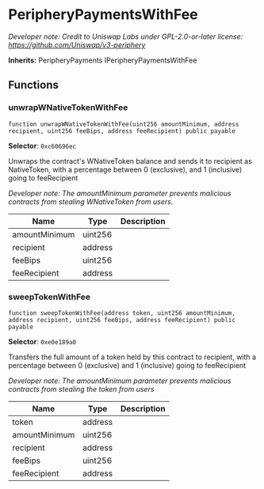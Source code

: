

# PeripheryPaymentsWithFee






*Developer note: Credit to Uniswap Labs under GPL-2.0-or-later license:
https://github.com/Uniswap/v3-periphery*

**Inherits:** PeripheryPayments IPeripheryPaymentsWithFee

## Functions
### unwrapWNativeTokenWithFee

```solidity
function unwrapWNativeTokenWithFee(uint256 amountMinimum, address recipient, uint256 feeBips, address feeRecipient) public payable
```
**Selector**: `0xc60696ec`

Unwraps the contract&#x27;s WNativeToken balance and sends it to recipient as NativeToken, with a percentage between
0 (exclusive), and 1 (inclusive) going to feeRecipient

*Developer note: The amountMinimum parameter prevents malicious contracts from stealing WNativeToken from users.*

| Name | Type | Description |
| ---- | ---- | ----------- |
| amountMinimum | uint256 |  |
| recipient | address |  |
| feeBips | uint256 |  |
| feeRecipient | address |  |

### sweepTokenWithFee

```solidity
function sweepTokenWithFee(address token, uint256 amountMinimum, address recipient, uint256 feeBips, address feeRecipient) public payable
```
**Selector**: `0xe0e189a0`

Transfers the full amount of a token held by this contract to recipient, with a percentage between
0 (exclusive) and 1 (inclusive) going to feeRecipient

*Developer note: The amountMinimum parameter prevents malicious contracts from stealing the token from users*

| Name | Type | Description |
| ---- | ---- | ----------- |
| token | address |  |
| amountMinimum | uint256 |  |
| recipient | address |  |
| feeBips | uint256 |  |
| feeRecipient | address |  |

